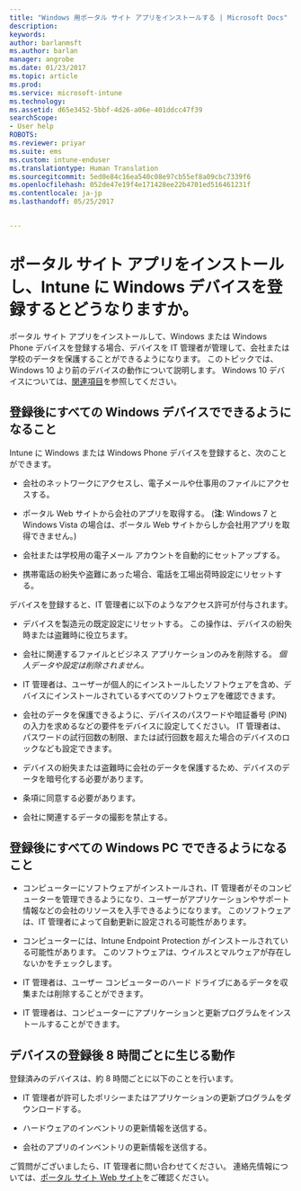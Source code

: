```yaml
---
title: "Windows 用ポータル サイト アプリをインストールする | Microsoft Docs"
description: 
keywords: 
author: barlanmsft
ms.author: barlan
manager: angrobe
ms.date: 01/23/2017
ms.topic: article
ms.prod: 
ms.service: microsoft-intune
ms.technology: 
ms.assetid: d65e3452-5bbf-4d26-a06e-401ddcc47f39
searchScope:
- User help
ROBOTS: 
ms.reviewer: priyar
ms.suite: ems
ms.custom: intune-enduser
ms.translationtype: Human Translation
ms.sourcegitcommit: 5ed0e84c16ea540c08e97cb55ef8a09cbc7339f6
ms.openlocfilehash: 052de47e19f4e171428ee22b4701ed516461231f
ms.contentlocale: ja-jp
ms.lasthandoff: 05/25/2017


---
```



# <a name="what-happens-if-you-install-the-company-portal-app-and-enroll-your-windows-device-in-intune"></a>ポータル サイト アプリをインストールし、Intune に Windows デバイスを登録するとどうなりますか。

ポータル サイト アプリをインストールして、Windows または Windows Phone デバイスを登録する場合、デバイスを IT 管理者が管理して、会社または学校のデータを保護することができるようになります。 このトピックでは、Windows 10 より前のデバイスの動作について説明します。 Windows 10 デバイスについては、[関連項目](what-happens-if-you-install-the-company-portal-app-and-enroll-your-device-in-intune-windows10.md)を参照してください。

## <a name="what-happens-to-all-windows-devices-after-enrollment"></a>登録後にすべての Windows デバイスでできるようになること
Intune に Windows または Windows Phone デバイスを登録すると、次のことができます。

-   会社のネットワークにアクセスし、電子メールや仕事用のファイルにアクセスする。

-   ポータル Web サイトから会社のアプリを取得する。 (__注__: Windows 7 と Windows Vista の場合は、ポータル Web サイトからしか会社用アプリを取得できません。)

-   会社または学校用の電子メール アカウントを自動的にセットアップする。

-   携帯電話の紛失や盗難にあった場合、電話を工場出荷時設定にリセットする。

デバイスを登録すると、IT 管理者に以下のようなアクセス許可が付与されます。

-   デバイスを製造元の既定設定にリセットする。 この操作は、デバイスの紛失時または盗難時に役立ちます。

-   会社に関連するファイルとビジネス アプリケーションのみを削除する。 *個人データや設定は削除されません。*

-   IT 管理者は、ユーザーが個人的にインストールしたソフトウェアを含め、デバイスにインストールされているすべてのソフトウェアを確認できます。

-   会社のデータを保護できるように、デバイスのパスワードや暗証番号 (PIN) の入力を求めるなどの要件をデバイスに設定してください。 IT 管理者は、パスワードの試行回数の制限、または試行回数を超えた場合のデバイスのロックなども設定できます。

-   デバイスの紛失または盗難時に会社のデータを保護するため、デバイスのデータを暗号化する必要があります。

-   条項に同意する必要があります。

-   会社に関連するデータの撮影を禁止する。

## <a name="what-happens-to-all-windows-pcs-after-enrollment"></a>登録後にすべての Windows PC でできるようになること

-  コンピューターにソフトウェアがインストールされ、IT 管理者がそのコンピューターを管理できるようになり、ユーザーがアプリケーションやサポート情報などの会社のリソースを入手できるようになります。 このソフトウェアは、IT 管理者によって自動更新に設定される可能性があります。

-  コンピューターには、Intune Endpoint Protection がインストールされている可能性があります。 このソフトウェアは、ウイルスとマルウェアが存在しないかをチェックします。

-  IT 管理者は、ユーザー コンピューターのハード ドライブにあるデータを収集または削除することができます。

-  IT 管理者は、コンピューターにアプリケーションと更新プログラムをインストールすることができます。

## <a name="what-happens-every-eight-hours-after-device-enrollment"></a>デバイスの登録後 8 時間ごとに生じる動作

登録済みのデバイスは、約 8 時間ごとに以下のことを行います。

-   IT 管理者が許可したポリシーまたはアプリケーションの更新プログラムをダウンロードする。

-   ハードウェアのインベントリの更新情報を送信する。

-   会社のアプリのインベントリの更新情報を送信する。

ご質問がございましたら、IT 管理者に問い合わせてください。 連絡先情報については、[ポータル サイト Web サイト](https://portal.manage.microsoft.com)をご確認ください。

